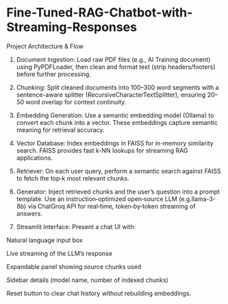 # Fine-Tuned-RAG-Chatbot-with-Streaming-Responses

Project Architecture & Flow

1. Document Ingestion: Load raw PDF files (e.g., AI Training document) using PyPDFLoader, then clean and format text (strip headers/footers) before further processing.


2. Chunking: Split cleaned documents into 100–300 word segments with a sentence-aware splitter (RecursiveCharacterTextSplitter), ensuring 20–50 word overlap for context continuity.


3. Embedding Generation: Use a semantic embedding model (Ollama) to convert each chunk into a vector. These embeddings capture semantic meaning for retrieval accuracy.


4. Vector Database: Index embeddings in FAISS for in-memory similarity search. FAISS provides fast k-NN lookups for streaming RAG applications.


5. Retriever: On each user query, perform a semantic search against FAISS to fetch the top‑k most relevant chunks.


6. Generator: Inject retrieved chunks and the user’s question into a prompt template. Use an instruction‑optimized open‑source LLM (e.g.llama-3-8b) via ChatGroq API for real‑time, token‑by‑token streaming of answers.


7. Streamlit Interface: Present a chat UI with:

Natural language input box

Live streaming of the LLM’s response

Expandable panel showing source chunks used

Sidebar details (model name, number of indexed chunks)

Reset button to clear chat history without rebuilding embeddings.
